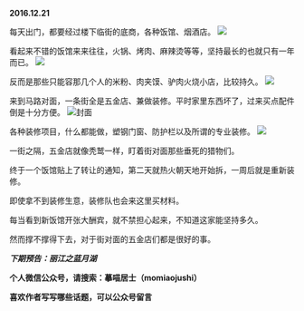 
**2016.12.21**

每天出门，都要经过楼下临街的底商，各种饭馆、烟酒店。
![](https://pic2.zhimg.com/v2-68ce097d9f2a6ae499bc85b6c38a2df8.jpg)


看起来不错的饭馆来来往往，火锅、烤肉、麻辣烫等等，坚持最长的也就只有一年而已。
![](https://pic1.zhimg.com/v2-0c378b64de74c64c50234ba159688360.jpg)


反而是那些只能容那几个人的米粉、肉夹馍、驴肉火烧小店，比较持久。
![](https://pic1.zhimg.com/v2-0a0d92b624f73be7881882b34d7f5a03.jpg)


来到马路对面，一条街全是五金店、兼做装修。平时家里东西坏了，过来买点配件倒是十分方便。
![](https://pic3.zhimg.com/v2-07f1b1e0094029cd78467fb92c2186ec.jpg)封面


各种装修项目，什么都能做，塑钢门窗、防护栏以及所谓的专业装修。
![](https://pic3.zhimg.com/v2-cef0a442c1c4176ce4ba271dd92f9404.jpg)


一街之隔，五金店就像秃鹫一样，盯着街对面那些垂死的猎物们。

终于一个饭馆贴上了转让的通知，第二天就热火朝天地开始拆，一周后就是重新装修。

即使拿不到装修生意，装修队也会来这里买材料。

每当看到新饭馆开张大酬宾，就不禁担心起来，不知道这家能坚持多久。

然而撑不撑得下去，对于街对面的五金店们都是很好的事。


***下期预告：丽江之蓝月湖***


**个人微信公众号，请搜索：摹喵居士（momiaojushi）**

**喜欢作者写写哪些话题，可以公众号留言**
